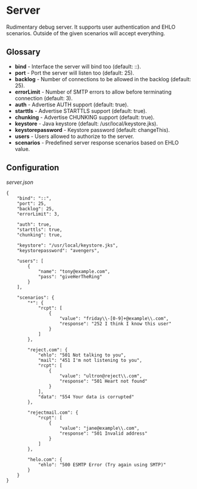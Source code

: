 Server
======
Rudimentary debug server.
It supports user authentication and EHLO scenarios.
Outside of the given scenarios will accept everything.


Glossary
--------
- **bind** - Interface the server will bind too (default: ::).
- **port** - Port the server will listen too (default: 25).
- **backlog** - Number of connections to be allowed in the backlog (default: 25).
- **errorLimit** - Number of SMTP errors to allow before terminating connection (default: 3).
- **auth** - Advertise AUTH support (default: true).
- **starttls** - Advertise STARTTLS support (default: true).
- **chunking** - Advertise CHUNKING support (default: true).
- **keystore** - Java keystore (default: /usr/local/keystore.jks).
- **keystorepassword** - Keystore password (default: changeThis).
- **users** - Users allowed to authorize to the server.
- **scenarios** - Predefined server response scenarios based on EHLO value.


Configuration
-------------
*server.json*

    {
        "bind": "::",
        "port": 25,
        "backlog": 25,
        "errorLimit": 3,

        "auth": true,
        "starttls": true,
        "chunking": true,

        "keystore": "/usr/local/keystore.jks",
        "keystorepassword": "avengers",

        "users": [
            {
                "name": "tony@example.com",
                "pass": "giveHerTheRing"
            }
        ],

        "scenarios": {
            "*": {
                "rcpt": [
                    {
                        "value": "friday\\-[0-9]+@example\\.com",
                        "response": "252 I think I know this user"
                    }
                ]
            },

            "reject.com": {
                "ehlo": "501 Not talking to you",
                "mail": "451 I'm not listening to you",
                "rcpt": [
                    {
                        "value": "ultron@reject\\.com",
                        "response": "501 Heart not found"
                    }
                ],
                "data": "554 Your data is corrupted"
            },

            "rejectmail.com": {
                "rcpt": [
                    {
                        "value": "jane@example\\.com",
                        "response": "501 Invalid address"
                    }
                ]
            },

            "helo.com": {
                "ehlo": "500 ESMTP Error (Try again using SMTP)"
            }
        }
    }
